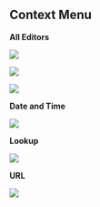 ## Context Menu

**All Editors**

![](/docs/Context%20Menu_CtxMenu1.PNG)

![](/docs/Context%20Menu_setstatusctxmenu.PNG)

![](/docs/Context%20Menu_setstatus.PNG)

**Date and Time**

![](/docs/Context%20Menu_CtxMenu2.PNG)

**Lookup**

![](/docs/Context%20Menu_CtxMenu3.PNG)

**URL**

![](/docs/Context%20Menu_openurlctxmenu.PNG)
